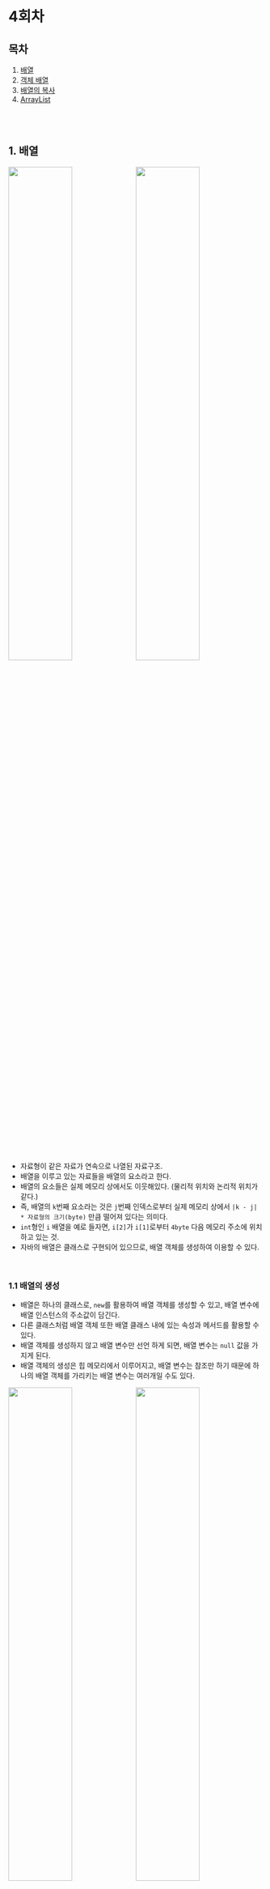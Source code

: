# 4회차

## 목차
1. [배열](#1.-배열)
2. [객체 배열](#2.-객체-배열)
3. [배열의 복사](#3.-배열의-복사)
4. [ArrayList](#4.-ArrayList)

<br><br>


## 1. 배열

<img src="https://player.slidesplayer.org/60/11187470/slides/slide_22.jpg" width="50%" height="50%"><img src="https://player.slidesplayer.org/60/11187470/slides/slide_30.jpg" width="50%" height="50%">

- 자료형이 같은 자료가 연속으로 나열된 자료구조.
- 배열을 이루고 있는 자료들을 배열의 요소라고 한다.
- 배열의 요소들은 실제 메모리 상에서도 이웃해있다. (물리적 위치와 논리적 위치가 같다.)
- 즉, 배열의 `k`번째 요소라는 것은 `j`번째 인덱스로부터 실제 메모리 상에서 `|k - j| * 자료형의 크기(byte)` 만큼 떨어져 있다는 의미다.
- `int`형인 `i` 배열을 예로 들자면, `i[2]`가 `i[1]`로부터 `4byte` 다음 메모리 주소에 위치하고 있는 것.
- 자바의 배열은 클래스로 구현되어 있으므로, 배열 객체를 생성하여 이용할 수 있다.

<br>

### 1.1 배열의 생성

- 배열은 하나의 클래스로, `new`를 활용하여 배열 객체를 생성할 수 있고, 배열 변수에 배열 인스턴스의 주소값이 담긴다.
- 다른 클래스처럼 배열 객체 또한 배열 클래스 내에 있는 속성과 메서드를 활용할 수 있다.
- 배열 객체를 생성하지 않고 배열 변수만 선언 하게 되면, 배열 변수는 `null` 값을 가지게 된다.
- 배열 객체의 생성은 힙 메모리에서 이루어지고, 배열 변수는 참조만 하기 때문에 하나의 배열 객체를 가리키는 배열 변수는 여러개일 수도 있다.

<img src="https://player.slidesplayer.org/60/11187470/slides/slide_24.jpg" width="50%" height="50%"><img src="https://player.slidesplayer.org/60/11187470/slides/slide_26.jpg" width="50%" height="50%">

<br>

### 1.2 배열의 선언 및 초기화

- 초기값을 설정해주지 않고 배열 선언 하기

	```java
	int[]	math = new int[5];
	int english[] = new int[5];
	```   

	- 초기값을 따로 지정해주지 않으면, 배열의 자료형에 따라 배열 요소의 초기값이 설정된다.
	- 자료형이 `int`라면, `0`으로, `double`이나 `float` 라면 `0.0`, `객체 배열`이라면 `null`로 초기화.

<br>

- 선언과 동시에 초기값을 설정해주기

	```java
	int[]	math = new int[] {78, 46, 98, 22, 100};
	int[]	english = {1, 2, 3, 4, 5};
	```   

	- 값을 넣어 초기화해줄 경우 `new int[]`의 대괄호에 자료형의 개수를 적으면 오류가 발생하므로 적지 말것.
	- 초기값을 넣어주는 동시에 배열을 선언할 때는 `new int[]`을 생략해도 되지만, 만약 선언과 초기값의 대입이 다른 라인에서 이루어진다면 `new int[]`을 생략할 수 없다.

<br>

### 1.3 배열의 사용

- 배열을 선언할 때 사용했던 `[]`를 인덱스 연산자라고 한다.
- 배열은 `[]`을 통해 배열의 요소에 접근할 수 있다.
- `math[i]` 는 `math` 라는 배열의 `i` 번째 요소라는 뜻이다.
- 인덱스 연산자를 활용하여 `i`번째 값을 얻거나 바꿀수 있다.

```java
int mathSum = 0;

for (int i = 0; i < 5; i++)
	mathSum += math[i];
```   
```java
for (int i = 0; i < 5; i++)
	math[i] = 100;
```   



<br><br>

## 2. 객체 배열


- 배열의 요소가 객체인 배열로, 기본 자료형 배열과 사용법이 약간 다르다.
- 기본 자료형 배열 요소에는 그 자료형에 해당하는 실제 값이 담기지만 객체 배열에는 생성된 인스턴스의 주소가 담긴다.
- 기본 자료형 배열(위)과 객체 배열(아래)의 차이
<img src="https://resources.codeonweb.com/bucket/cached/72/d5/72d54e7bc14f44296675d610d8ead80d@2x.png" width="60%" height="60%">
<img src="https://resources.codeonweb.com/bucket/cached/ca/cb/cacbe097dac93685cf7e25183b234643@2x.png" width="60%" height="60%">

<br>

### 2.2 객체 배열 사용하기

- `Student` 클래스

	```java
	package array;

	public class Student {
		
		private	String	id;
		
		public Student(String id) {
			this.id = id;
		}
		
		public String	getStudentID() {
			return this.id;
		}
	}
	```   

<br>

- 객체 배열 선언하기

	```java
	Student[] cadet = new Student[5];
	```   

	- 클래스 명과 `[]`을 사용하여 객체 배열을 선언.
	- `new`를 사용하여 선언하지만, 이때는 `Stduent` 인스턴스가 생성되는 게 아니라 인스턴스의 메모리 주소가 담길 공간이 `[]`안의 개수 만큼 생성.
	- 배열의 요소는 모두 `null`로 초기화 되어있다.
	- 객체 배열은 클래스의 인스턴스를 생성하여 그 메모리 주소를 배열의 요소에 담아주는 방식으로 사용.

<br>

- 객체 배열에 인스턴스를 생성하고 저장하기

	```java
	cadet[0] = new Student("gyeon");
	cadet[1] = new Student("jwoo");
	cadet[2] = new Student("seuhan");
	cadet[3] = new Student("sjin");
	cadet[4] = new Student("sushin");
	```   

<br>

### 2.2 객체 배열 사용 예제

- `ArrayTest.java`

	```java
	package array;

	public class ArrayTest {

		public static void main(String[] args) {
			
			Student[] cadet = new Student[5];
			
			cadet[0] = new Student("gyeon");
			cadet[1] = new Student("jwoo");
			cadet[2] = new Student("seuhan");
			cadet[3] = new Student("sjin");
			cadet[4] = new Student("sushin");
			
			System.out.println(cadet);
			
			for (int i = 0; i < cadet.length; i++) {
				System.out.println(cadet[i] + ", " + cadet[i].getStudentID());
			}
		}
	}
	```   

<br>

- 출력 결과
	```
	[Larray.Student;@41975e01
	array.Student@1ee0005, gyeon
	array.Student@75a1cd57, jwoo
	array.Student@3d012ddd, seuhan
	array.Student@6f2b958e, sjin
	array.Student@1eb44e46, sushin
	```   

<br><br>

## 3. 배열의 복사

<br>


## 4. ArrayList

<br>

